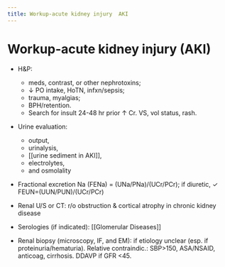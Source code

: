 ```yaml
---
title: Workup-acute kidney injury  AKI
---
```


# Workup-acute kidney injury (AKI)

- H&P:

  - meds, contrast, or other nephrotoxins;
  - ↓ PO intake, HoTN, infxn/sepsis;
  - trauma, myalgias;
  - BPH/retention.
  - Search for insult 24-48 hr prior ↑ Cr. VS, vol status, rash.

- Urine evaluation:
  - output,
  - urinalysis,
  - [[urine sediment in AKI]],
  - electrolytes,
  - and osmolality
- Fractional excretion Na (FENa) = (UNa/PNa)/(UCr/PCr); if diuretic, ✓ FEUN=(UUN/PUN)/(UCr/PCr)
- Renal U/S or CT: r/o obstruction & cortical atrophy in chronic kidney disease
- Serologies (if indicated): [[Glomerular Diseases]]
- Renal biopsy (microscopy, IF, and EM): if etiology unclear (esp. if proteinuria/hematuria). Relative contraindic.: SBP>150, ASA/NSAID, anticoag, cirrhosis. DDAVP if GFR <45.
